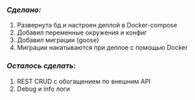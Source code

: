### _Сделано:_
1. Развернута бд и настроен деплой в Docker-compose
2. Добавил переменные окружения и конфиг
3. Добавил миграции (goose)
4. Миграции накатываются при деплое с помощью Docker

### _Осталось сделать_:
1. REST CRUD с обогащением по внешним API
2. Debug и info логи